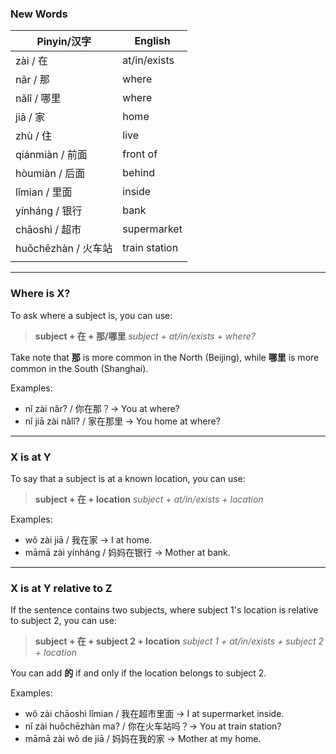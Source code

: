 ### New Words
| Pinyin/汉字        | English       |
| ---------------- | ------------- |
| zài / 在          | at/in/exists  |
| nǎr / 那          | where         |
| nǎlǐ / 哪里        | where         |
| jiā / 家          | home          |
| zhù / 住          | live          |
| qiánmiàn / 前面    | front of      |
| hòumiàn / 后面     | behind        |
| lǐmian / 里面      | inside        |
| yínháng / 银行     | bank          |
| chāoshì / 超市     | supermarket   |
| huǒchēzhàn / 火车站 | train station |
|                  |               |

---
### Where is X?

To ask where a subject is, you can use:

> **subject + 在 + 那/哪里**
> *subject + at/in/exists + where?*

Take note that **那** is more common in the North (Beijing), while **哪里** is more common in the South (Shanghai).

Examples:
- nǐ zài nǎr? / 你在那？→ You at where?
- nǐ jiā zài nǎlǐ? / 家在那里 → You home at where?

---
### X is at Y

To say that a subject is at a known location, you can use:

>**subject + 在 + location**
> *subject + at/in/exists + location*

Examples:
- wǒ zài jiā / 我在家 → I at home.
- māmā zài yínháng / 妈妈在银行 → Mother at bank. 

---
### X is at Y relative to Z

If the sentence contains two subjects, where subject 1's location is relative to subject 2, you can use:

>**subject + 在 + subject 2 + location**
> *subject 1 + at/in/exists + subject 2 + location*

You can add **的** if and only if the location belongs to subject 2.

Examples:
- wǒ zài chāoshì lǐmian / 我在超市里面 → I at supermarket inside.
- nǐ zài huǒchēzhàn ma? / 你在火车站吗？→ You at train station?
- māmā zài wǒ de jiā / 妈妈在我的家 → Mother at my home.